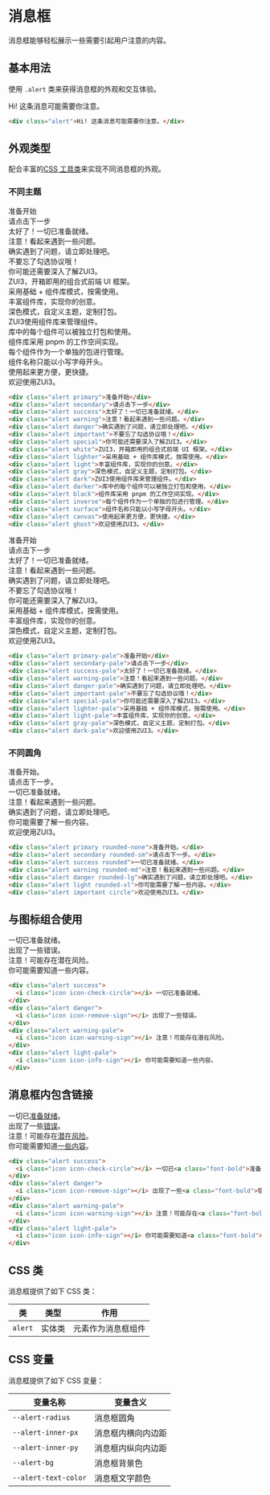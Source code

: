 # 消息框

消息框能够轻松展示一些需要引起用户注意的内容。

## 基本用法

使用 `.alert` 类来获得消息框的外观和交互体验。

<Example>
  <div class="alert">Hi! 这条消息可能需要你注意。</div>
</Example>

```html
<div class="alert">Hi! 这条消息可能需要你注意。</div>
```

## 外观类型

配合丰富的[CSS 工具类](/utilities/)来实现不同消息框的外观。

### 不同主题

<Example class="space-y-4">
    <div class="alert primary">准备开始</div>
    <div class="alert secondary">请点击下一步</div>
    <div class="alert success">太好了！一切已准备就绪。</div>
    <div class="alert warning">注意！看起来遇到一些问题。</div>
    <div class="alert danger">确实遇到了问题，请立即处理吧。</div>
    <div class="alert important">不要忘了勾选协议哦！</div>
    <div class="alert special">你可能还需要深入了解ZUI3。</div>
    <div class="alert white">ZUI3，开箱即用的组合式前端 UI 框架。</div>
    <div class="alert lighter">采用基础 + 组件库模式，按需使用。</div>
    <div class="alert light">丰富组件库，实现你的创意。</div>
    <div class="alert gray">深色模式，自定义主题，定制打包。</div>
    <div class="alert dark">ZUI3使用组件库来管理组件。</div>
    <div class="alert darker">库中的每个组件可以被独立打包和使用。</div>
    <div class="alert black">组件库采用 pnpm 的工作空间实现。</div>
    <div class="alert inverse">每个组件作为一个单独的包进行管理。</div>
    <div class="alert surface">组件名称只能以小写字母开头。</div>
    <div class="alert canvas">使用起来更方便，更快捷。</div>
    <div class="alert ghost">欢迎使用ZUI3。</div>
</Example>

```html
<div class="alert primary">准备开始</div>
<div class="alert secondary">请点击下一步</div>
<div class="alert success">太好了！一切已准备就绪。</div>
<div class="alert warning">注意！看起来遇到一些问题。</div>
<div class="alert danger">确实遇到了问题，请立即处理吧。</div>
<div class="alert important">不要忘了勾选协议哦！</div>
<div class="alert special">你可能还需要深入了解ZUI3。</div>
<div class="alert white">ZUI3，开箱即用的组合式前端 UI 框架。</div>
<div class="alert lighter">采用基础 + 组件库模式，按需使用。</div>
<div class="alert light">丰富组件库，实现你的创意。</div>
<div class="alert gray">深色模式，自定义主题，定制打包。</div>
<div class="alert dark">ZUI3使用组件库来管理组件。</div>
<div class="alert darker">库中的每个组件可以被独立打包和使用。</div>
<div class="alert black">组件库采用 pnpm 的工作空间实现。</div>
<div class="alert inverse">每个组件作为一个单独的包进行管理。</div>
<div class="alert surface">组件名称只能以小写字母开头。</div>
<div class="alert canvas">使用起来更方便，更快捷。</div>
<div class="alert ghost">欢迎使用ZUI3。</div>
```

<Example class="space-y-4">
    <div class="alert primary-pale">准备开始</div>
    <div class="alert secondary-pale">请点击下一步</div>
    <div class="alert success-pale">太好了！一切已准备就绪。</div>
    <div class="alert warning-pale">注意！看起来遇到一些问题。</div>
    <div class="alert danger-pale">确实遇到了问题，请立即处理吧。</div>
    <div class="alert important-pale">不要忘了勾选协议哦！</div>
    <div class="alert special-pale">你可能还需要深入了解ZUI3。</div>
    <div class="alert lighter-pale">采用基础 + 组件库模式，按需使用。</div>
    <div class="alert light-pale">丰富组件库，实现你的创意。</div>
    <div class="alert gray-pale">深色模式，自定义主题，定制打包。</div>
    <div class="alert dark-pale">欢迎使用ZUI3。</div>
</Example>

```html
<div class="alert primary-pale">准备开始</div>
<div class="alert secondary-pale">请点击下一步</div>
<div class="alert success-pale">太好了！一切已准备就绪。</div>
<div class="alert warning-pale">注意！看起来遇到一些问题。</div>
<div class="alert danger-pale">确实遇到了问题，请立即处理吧。</div>
<div class="alert important-pale">不要忘了勾选协议哦！</div>
<div class="alert special-pale">你可能还需要深入了解ZUI3。</div>
<div class="alert lighter-pale">采用基础 + 组件库模式，按需使用。</div>
<div class="alert light-pale">丰富组件库，实现你的创意。</div>
<div class="alert gray-pale">深色模式，自定义主题，定制打包。</div>
<div class="alert dark-pale">欢迎使用ZUI3。</div>
```

### 不同圆角

<Example class="space-y-4">
    <div class="alert primary rounded-none">准备开始。</div>
    <div class="alert secondary rounded-sm">请点击下一步。</div>
    <div class="alert success rounded">一切已准备就绪。</div>
    <div class="alert warning rounded-md">注意！看起来遇到一些问题。</div>
    <div class="alert danger rounded-lg">确实遇到了问题，请立即处理吧。</div>
    <div class="alert light rounded-xl">你可能需要了解一些内容。</div>
    <div class="alert important circle">欢迎使用ZUI3。</div>
</Example>

```html
<div class="alert primary rounded-none">准备开始。</div>
<div class="alert secondary rounded-sm">请点击下一步。</div>
<div class="alert success rounded">一切已准备就绪。</div>
<div class="alert warning rounded-md">注意！看起来遇到一些问题。</div>
<div class="alert danger rounded-lg">确实遇到了问题，请立即处理吧。</div>
<div class="alert light rounded-xl">你可能需要了解一些内容。</div>
<div class="alert important circle">欢迎使用ZUI3。</div>
```

## 与图标组合使用

<Example class="space-y-4">
    <div class="alert success">
      <i class="icon icon-check-circle"></i> 一切已准备就绪。
    </div>
    <div class="alert danger">
      <i class="icon icon-remove-sign"></i> 出现了一些错误。
    </div>
    <div class="alert warning-pale">
      <i class="icon icon-warning-sign"></i> 注意！可能存在潜在风险。
    </div>
    <div class="alert light-pale">
      <i class="icon icon-info-sign"></i> 你可能需要知道一些内容。
    </div>
</Example>

```html
<div class="alert success">
  <i class="icon icon-check-circle"></i> 一切已准备就绪。
</div>
<div class="alert danger">
  <i class="icon icon-remove-sign"></i> 出现了一些错误。
</div>
<div class="alert warning-pale">
  <i class="icon icon-warning-sign"></i> 注意！可能存在潜在风险。
</div>
<div class="alert light-pale">
  <i class="icon icon-info-sign"></i> 你可能需要知道一些内容。
</div>
```

## 消息框内包含链接

<Example class="space-y-4">
    <div class="alert success">
      <i class="icon icon-check-circle"></i> 一切已<a href="###" class="font-bold">准备就绪</a>。
    </div>
    <div class="alert danger">
      <i class="icon icon-remove-sign"></i> 出现了一些<a href="###" class="font-bold">错误</a>。
    </div>
    <div class="alert warning-pale">
      <i class="icon icon-warning-sign"></i> 注意！可能存在<a href="###" class="font-bold">潜在风险</a>。
    </div>
    <div class="alert light-pale">
      <i class="icon icon-info-sign"></i> 你可能需要知道<a href="###" class="font-bold">一些内容</a>。
    </div>
</Example>

```html
<div class="alert success">
  <i class="icon icon-check-circle"></i> 一切已<a class="font-bold">准备就绪</a>。
</div>
<div class="alert danger">
  <i class="icon icon-remove-sign"></i> 出现了一些<a class="font-bold">错误</a>。
</div>
<div class="alert warning-pale">
  <i class="icon icon-warning-sign"></i> 注意！可能存在<a class="font-bold">潜在风险</a>。
</div>
<div class="alert light-pale">
  <i class="icon icon-info-sign"></i> 你可能需要知道<a class="font-bold">一些内容</a>。
</div>
```

## CSS 类

消息框提供了如下 CSS 类：

| 类        | 类型          | 作用               |
| --------- |:-------------:| ------------------ |
| `alert`   | 实体类        | 元素作为消息框组件 |


## CSS 变量

消息框提供了如下 CSS 变量：

| 变量名称             | 变量含义     |
| ---------------------|--------------|
| `--alert-radius`     | 消息框圆角   |
| `--alert-inner-px`   | 消息框内横向内边距 |
| `--alert-inner-py`   | 消息框内纵向内边距 |
| `--alert-bg`         | 消息框背景色 |
| `--alert-text-color` | 消息框文字颜色 |

